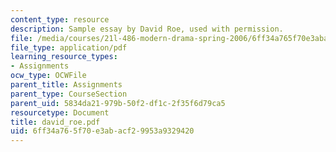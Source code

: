 ```yaml
---
content_type: resource
description: Sample essay by David Roe, used with permission.
file: /media/courses/21l-486-modern-drama-spring-2006/6ff34a765f70e3abacf29953a9329420_david_roe.pdf
file_type: application/pdf
learning_resource_types:
- Assignments
ocw_type: OCWFile
parent_title: Assignments
parent_type: CourseSection
parent_uid: 5834da21-979b-50f2-df1c-2f35f6d79ca5
resourcetype: Document
title: david_roe.pdf
uid: 6ff34a76-5f70-e3ab-acf2-9953a9329420
---
```

